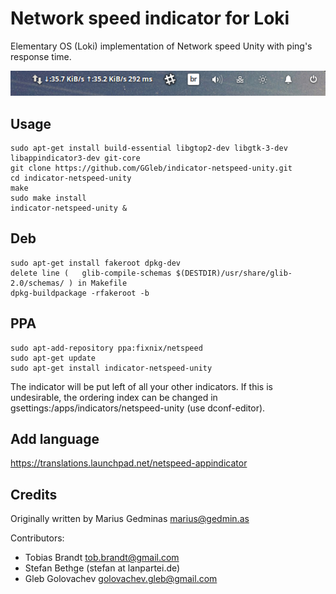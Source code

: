 Network speed indicator for Loki
=================================

Elementary OS (Loki) implementation of Network speed Unity with ping's response time.

![](./screenshot.png)

Usage
-----

```
sudo apt-get install build-essential libgtop2-dev libgtk-3-dev libappindicator3-dev git-core
git clone https://github.com/GGleb/indicator-netspeed-unity.git
cd indicator-netspeed-unity
make
sudo make install
indicator-netspeed-unity &
```

Deb
-----

```
sudo apt-get install fakeroot dpkg-dev
delete line (	glib-compile-schemas $(DESTDIR)/usr/share/glib-2.0/schemas/ ) in Makefile
dpkg-buildpackage -rfakeroot -b

```

PPA
-----

```
sudo apt-add-repository ppa:fixnix/netspeed
sudo apt-get update
sudo apt-get install indicator-netspeed-unity

```

The indicator will be put left of all your other indicators. If this is undesirable, the ordering
index can be changed in gsettings:/apps/indicators/netspeed-unity (use dconf-editor).

Add language
-------
https://translations.launchpad.net/netspeed-appindicator

Credits
-------

Originally written by Marius Gedminas <marius@gedmin.as>

Contributors:

- Tobias Brandt <tob.brandt@gmail.com>
- Stefan Bethge (stefan at lanpartei.de)
- Gleb Golovachev <golovachev.gleb@gmail.com>

